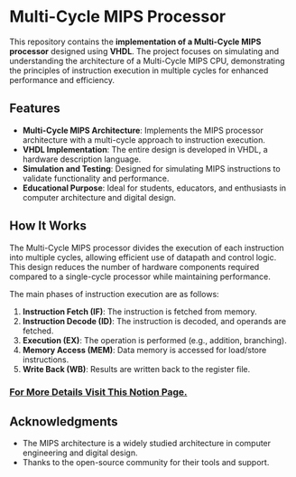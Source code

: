 # Multi-Cycle MIPS Processor

This repository contains the **implementation of a Multi-Cycle MIPS processor** designed using **VHDL**. The project focuses on simulating and understanding the architecture of a Multi-Cycle MIPS CPU, demonstrating the principles of instruction execution in multiple cycles for enhanced performance and efficiency.

## Features

- **Multi-Cycle MIPS Architecture**: Implements the MIPS processor architecture with a multi-cycle approach to instruction execution.
- **VHDL Implementation**: The entire design is developed in VHDL, a hardware description language.
- **Simulation and Testing**: Designed for simulating MIPS instructions to validate functionality and performance.
- **Educational Purpose**: Ideal for students, educators, and enthusiasts in computer architecture and digital design.

## How It Works

The Multi-Cycle MIPS processor divides the execution of each instruction into multiple cycles, allowing efficient use of datapath and control logic. This design reduces the number of hardware components required compared to a single-cycle processor while maintaining performance.

The main phases of instruction execution are as follows:

1. **Instruction Fetch (IF)**: The instruction is fetched from memory.
2. **Instruction Decode (ID)**: The instruction is decoded, and operands are fetched.
3. **Execution (EX)**: The operation is performed (e.g., addition, branching).
4. **Memory Access (MEM)**: Data memory is accessed for load/store instructions.
5. **Write Back (WB)**: Results are written back to the register file.

### [For More Details Visit This Notion Page.](https://walnut-crocus-562.notion.site/MIPS-1ec6ce80c31680a29be3fe7ab0c48c41?pvs=4)

## Acknowledgments

- The MIPS architecture is a widely studied architecture in computer engineering and digital design.
- Thanks to the open-source community for their tools and support.
